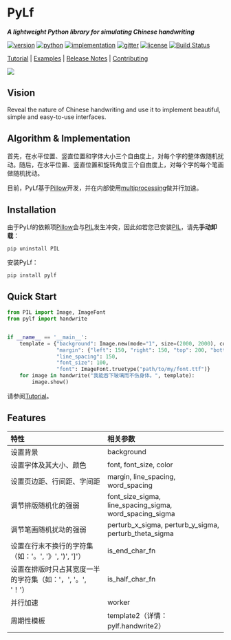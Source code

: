 # PyLf
___A lightweight Python library for simulating Chinese handwriting___

[![version](https://img.shields.io/pypi/v/PyLf.svg)][pypi-homepage]
[![python](https://img.shields.io/pypi/pyversions/PyLf.svg)][pypi-homepage]
[![implementation](https://img.shields.io/pypi/implementation/PyLf.svg)][pypi-homepage]
[![gitter](https://badges.gitter.im/Python-PyLf/PyLf.svg)](https://gitter.im/Python-PyLf/PyLf)
[![license](https://img.shields.io/github/license/Gsllchb/PyLf.svg)][license-link]
[![Build Status](https://travis-ci.org/Gsllchb/PyLf.svg?branch=master)](https://travis-ci.org/Gsllchb/PyLf)

[Tutorial][tutorial-link] |
[Examples][examples-homepage] |
[Release Notes][release-notes-link] |
[Contributing][contributing-link]

![](https://github.com/Gsllchb/PyLf-examples/blob/master/examples/v2/out/slogan.png)


## Vision
Reveal the nature of Chinese handwriting and use it to implement beautiful, simple and easy-to-use interfaces.


## Algorithm & Implementation
首先，在水平位置、竖直位置和字体大小三个自由度上，对每个字的整体做随机扰动。随后，在水平位置、竖直位置和旋转角度三个自由度上，对每个字的每个笔画做随机扰动。

目前，PyLf基于[Pillow][Pillow-homepage]开发，并在内部使用[multiprocessing](https://docs.python.org/3.4/library/multiprocessing.html)做并行加速。


## Installation
由于PyLf的依赖项[Pillow][Pillow-homepage]会与[PIL][PIL-homepage]发生冲突，因此如若您已安装[PIL][PIL-homepage]，请先**手动卸载**：
```console
pip uninstall PIL
```
安装PyLf：
```console
pip install pylf
```


## Quick Start
```python
from PIL import Image, ImageFont
from pylf import handwrite


if __name__ == '__main__':
    template = {"background": Image.new(mode="1", size=(2000, 2000), color="white"),
                "margin": {"left": 150, "right": 150, "top": 200, "bottom": 200},
                "line_spacing": 150,
                "font_size": 100,
                "font": ImageFont.truetype("path/to/my/font.ttf")}
    for image in handwrite("我能吞下玻璃而不伤身体。", template):
        image.show()

```
请参阅[Tutorial][tutorial-link]。


## Features
|                         特性                        |               相关参数                                   |              
| :-------------------------------------------------- | :------------------------------------------------------ |
| 设置背景                                             | background                                              |
| 设置字体及其大小、颜色                                 | font, font_size, color                                  |
| 设置页边距、行间距、字间距                             | margin, line_spacing, word_spacing                       |
| 调节排版随机化的强弱                                   | font_size_sigma, line_spacing_sigma, word_spacing_sigma |
| 调节笔画随机扰动的强弱                                 | perturb_x_sigma, perturb_y_sigma, perturb_theta_sigma   |
| 设置在行末不换行的字符集（如：'。', '》', ')', ']'）     | is_end_char_fn                                          |
| 设置在排版时只占其宽度一半的字符集（如：'，', '。', '！'） | is_half_char_fn                                         |
| 并行加速                                             | worker                                                  |
| 周期性模板                                            | template2（详情：pylf.handwrite2）                       |


[tutorial-link]: https://github.com/Gsllchb/PyLf/blob/master/docs/tutorial.md
[PIL-homepage]: http://www.pythonware.com/products/pil/
[Pillow-homepage]: http://python-pillow.org/
[examples-homepage]: https://github.com/Gsllchb/PyLf-examples
[release-notes-link]: https://github.com/Gsllchb/PyLf/blob/master/docs/release_notes.md
[pypi-homepage]: https://pypi.org/project/pylf/
[license-link]: https://github.com/Gsllchb/PyLf/blob/master/LICENSE
[contributing-link]: https://github.com/Gsllchb/PyLf/blob/master/.github/CONTRIBUTING.md

